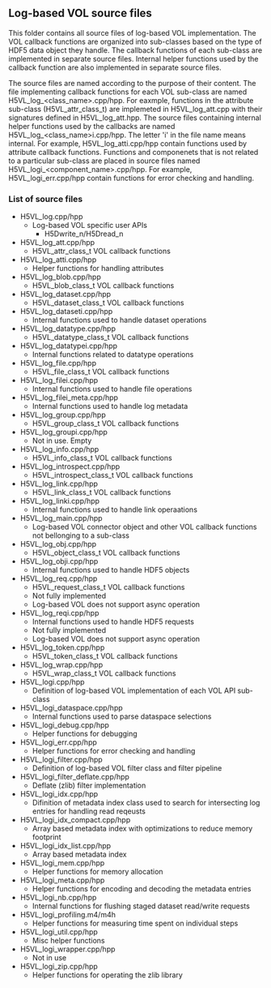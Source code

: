 ## Log-based VOL source files

This folder contains all source files of log-based VOL implementation.
The VOL callback functions are organized into sub-classes based on the type of HDF5 data object they handle.
The callback functions of each sub-class are implemented in separate source files.
Internal helper functions used by the callback function are also implemented in separate source files.

The source files are named according to the purpose of their content.
The file implementing callback functions for each VOL sub-class are named H5VL_log_<class_name>.cpp/hpp.
For eaxmple, functions in the attribute sub-class (H5VL_attr_class_t) are implemeted in H5VL_log_att.cpp with their signatures defined in H5VL_log_att.hpp.
The source files containing internal helper functions used by the callbacks are named H5VL_log_<class_name>i.cpp/hpp.
The letter 'i' in the file name means internal.
For example, H5VL_log_atti.cpp/hpp contain functions used by attribute callback functions. 
Functions and componenets that is not related to a particular sub-class are placed in source files named H5VL_logi_<component_name>.cpp/hpp.
For example, H5VL_logi_err.cpp/hpp contain functions for error checking and handling.

### List of source files
* H5VL_log.cpp/hpp
  + Log-based VOL specific user APIs
    + H5Dwrite_n/H5Dread_n
* H5VL_log_att.cpp/hpp
  + H5VL_attr_class_t VOL callback functions
* H5VL_log_atti.cpp/hpp
  + Helper functions for handling attributes
* H5VL_log_blob.cpp/hpp
  + H5VL_blob_class_t VOL callback functions
* H5VL_log_dataset.cpp/hpp
  + H5VL_dataset_class_t VOL callback functions
* H5VL_log_dataseti.cpp/hpp
  + Internal functions used to handle dataset operations
* H5VL_log_datatype.cpp/hpp
  + H5VL_datatype_class_t VOL callback functions
* H5VL_log_datatypei.cpp/hpp
  + Internal functions related to datatype operations
* H5VL_log_file.cpp/hpp
  + H5VL_file_class_t VOL callback functions
* H5VL_log_filei.cpp/hpp
  + Internal functions used to handle file operations
* H5VL_log_filei_meta.cpp/hpp
  + Internal functions used to handle log metadata
* H5VL_log_group.cpp/hpp
  + H5VL_group_class_t VOL callback functions
* H5VL_log_groupi.cpp/hpp
  + Not in use. Empty
* H5VL_log_info.cpp/hpp
  + H5VL_info_class_t VOL callback functions
* H5VL_log_introspect.cpp/hpp
  + H5VL_introspect_class_t VOL callback functions
* H5VL_log_link.cpp/hpp
  + H5VL_link_class_t VOL callback functions
* H5VL_log_linki.cpp/hpp
  + Internal functions used to handle link operaations
* H5VL_log_main.cpp/hpp
  + Log-based VOL connector object and other VOL callback functions not bellonging to a sub-class
* H5VL_log_obj.cpp/hpp
  + H5VL_object_class_t VOL callback functions
* H5VL_log_obji.cpp/hpp
  + Internal functions used to handle HDF5 objects
* H5VL_log_req.cpp/hpp
  + H5VL_request_class_t VOL callback functions
  + Not fully implemented
  + Log-based VOL does not support async operation
* H5VL_log_reqi.cpp/hpp
  + Internal functions used to handle HDF5 requests
  + Not fully implemented
  + Log-based VOL does not support async operation
* H5VL_log_token.cpp/hpp
  + H5VL_token_class_t VOL callback functions
* H5VL_log_wrap.cpp/hpp
  + H5VL_wrap_class_t VOL callback functions
* H5VL_logi.cpp/hpp
  + Definition of log-based VOL implementation of each VOL API sub-class
* H5VL_logi_dataspace.cpp/hpp
  + Internal functions used to parse dataspace selections
* H5VL_logi_debug.cpp/hpp
  + Helper functions for debugging
* H5VL_logi_err.cpp/hpp
  + Helper functions for error checking and handling
* H5VL_logi_filter.cpp/hpp
  + Definition of log-based VOL filter class and filter pipeline
* H5VL_logi_filter_deflate.cpp/hpp
  + Deflate (zlib) filter implementation
* H5VL_logi_idx.cpp/hpp
  + Difinition of metadata index class used to search for intersecting log entries for handling read reqeusts
* H5VL_logi_idx_compact.cpp/hpp
  + Array based metadata index with optimizations to reduce memory footprint
* H5VL_logi_idx_list.cpp/hpp
  + Array based metadata index
* H5VL_logi_mem.cpp/hpp
  + Helper functions for memory allocation
* H5VL_logi_meta.cpp/hpp
  + Helper functions for encoding and decoding the metadata entries
* H5VL_logi_nb.cpp/hpp
  + Internal functions for flushing staged dataset read/write requests
* H5VL_logi_profiling.m4/m4h
  + Helper functions for measuring time spent on individual steps
* H5VL_logi_util.cpp/hpp
  + Misc helper functions
* H5VL_logi_wrapper.cpp/hpp
  + Not in use
* H5VL_logi_zip.cpp/hpp
  + Helper functions for operating the zlib library

